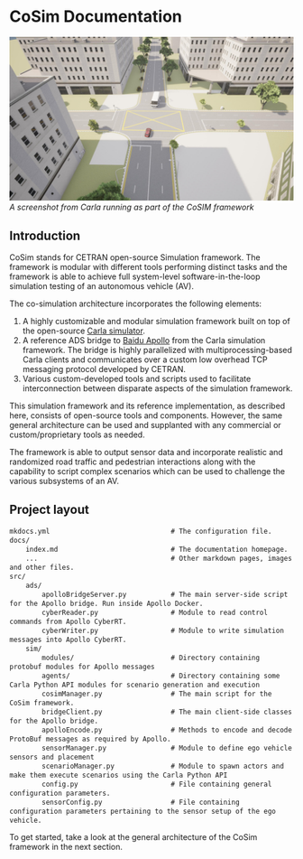 # CoSim Documentation

![Carla screenshot](introduction_screenshot.jpg)
*A screenshot from Carla running as part of the CoSIM framework*

## Introduction

CoSim stands for CETRAN open-source Simulation framework. The framework is modular with different tools performing distinct tasks and the framework is able to achieve full system-level software-in-the-loop simulation testing of an autonomous vehicle (AV).

The co-simulation architecture incorporates the following elements:

1. A highly customizable and modular simulation framework built on top of the open-source [Carla simulator](https://github.com/carla-simulator/carla).
2. A reference ADS bridge to [Baidu Apollo](https://github.com/ApolloAuto/apollo) from the Carla simulation framework. The bridge is highly parallelized with multiprocessing-based Carla clients and communicates over a custom low overhead TCP messaging protocol developed by CETRAN.
3. Various custom-developed tools and scripts used to facilitate interconnection between disparate aspects of the simulation framework.

This simulation framework and its reference implementation, as described here, consists of open-source tools and components. However, the same general architecture can be used and supplanted with any commercial or custom/proprietary tools as needed.

The framework is able to output sensor data and incorporate realistic and randomized road traffic and pedestrian interactions along with the capability to script complex scenarios which can be used to challenge the various subsystems of an AV.

## Project layout

    mkdocs.yml                              # The configuration file.
    docs/
        index.md                            # The documentation homepage.
        ...                                 # Other markdown pages, images and other files.
    src/
        ads/
            apolloBridgeServer.py           # The main server-side script for the Apollo bridge. Run inside Apollo Docker.
            cyberReader.py                  # Module to read control commands from Apollo CyberRT.
            cyberWriter.py                  # Module to write simulation messages into Apollo CyberRT.
        sim/
            modules/                        # Directory containing protobuf modules for Apollo messages
            agents/                         # Directory containing some Carla Python API modules for scenario generation and execution
            cosimManager.py                 # The main script for the CoSim framework.
            bridgeClient.py                 # The main client-side classes for the Apollo bridge.
            apolloEncode.py                 # Methods to encode and decode ProtoBuf messages as required by Apollo.
            sensorManager.py                # Module to define ego vehicle sensors and placement
            scenarioManager.py              # Module to spawn actors and make them execute scenarios using the Carla Python API
            config.py                       # File containing general configuration parameters.
            sensorConfig.py                 # File containing configuration parameters pertaining to the sensor setup of the ego vehicle.

To get started, take a look at the general architecture of the CoSim framework in the next section.